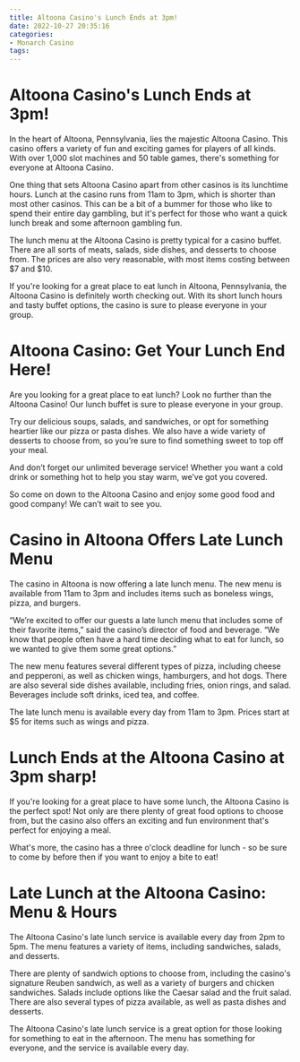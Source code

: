 ```yaml
---
title: Altoona Casino's Lunch Ends at 3pm!
date: 2022-10-27 20:35:16
categories:
- Monarch Casino
tags:
---
```



#  Altoona Casino's Lunch Ends at 3pm!

In the heart of Altoona, Pennsylvania, lies the majestic Altoona Casino. This casino offers a variety of fun and exciting games for players of all kinds. With over 1,000 slot machines and 50 table games, there's something for everyone at Altoona Casino.

One thing that sets Altoona Casino apart from other casinos is its lunchtime hours. Lunch at the casino runs from 11am to 3pm, which is shorter than most other casinos. This can be a bit of a bummer for those who like to spend their entire day gambling, but it's perfect for those who want a quick lunch break and some afternoon gambling fun.

The lunch menu at the Altoona Casino is pretty typical for a casino buffet. There are all sorts of meats, salads, side dishes, and desserts to choose from. The prices are also very reasonable, with most items costing between $7 and $10.

If you're looking for a great place to eat lunch in Altoona, Pennsylvania, the Altoona Casino is definitely worth checking out. With its short lunch hours and tasty buffet options, the casino is sure to please everyone in your group.

#  Altoona Casino: Get Your Lunch End Here!

Are you looking for a great place to eat lunch? Look no further than the Altoona Casino! Our lunch buffet is sure to please everyone in your group.

Try our delicious soups, salads, and sandwiches, or opt for something heartier like our pizza or pasta dishes. We also have a wide variety of desserts to choose from, so you’re sure to find something sweet to top off your meal.

And don’t forget our unlimited beverage service! Whether you want a cold drink or something hot to help you stay warm, we’ve got you covered.

So come on down to the Altoona Casino and enjoy some good food and good company! We can’t wait to see you.

#  Casino in Altoona Offers Late Lunch Menu

The casino in Altoona is now offering a late lunch menu. The new menu is available from 11am to 3pm and includes items such as boneless wings, pizza, and burgers.

“We’re excited to offer our guests a late lunch menu that includes some of their favorite items,” said the casino’s director of food and beverage. “We know that people often have a hard time deciding what to eat for lunch, so we wanted to give them some great options.”

The new menu features several different types of pizza, including cheese and pepperoni, as well as chicken wings, hamburgers, and hot dogs. There are also several side dishes available, including fries, onion rings, and salad. Beverages include soft drinks, iced tea, and coffee.

The late lunch menu is available every day from 11am to 3pm. Prices start at $5 for items such as wings and pizza.

#  Lunch Ends at the Altoona Casino at 3pm sharp!

If you're looking for a great place to have some lunch, the Altoona Casino is the perfect spot! Not only are there plenty of great food options to choose from, but the casino also offers an exciting and fun environment that's perfect for enjoying a meal.

What's more, the casino has a three o'clock deadline for lunch - so be sure to come by before then if you want to enjoy a bite to eat!

#  Late Lunch at the Altoona Casino: Menu & Hours

The Altoona Casino's late lunch service is available every day from 2pm to 5pm. The menu features a variety of items, including sandwiches, salads, and desserts.

There are plenty of sandwich options to choose from, including the casino's signature Reuben sandwich, as well as a variety of burgers and chicken sandwiches. Salads include options like the Caesar salad and the fruit salad. There are also several types of pizza available, as well as pasta dishes and desserts.

The Altoona Casino's late lunch service is a great option for those looking for something to eat in the afternoon. The menu has something for everyone, and the service is available every day.